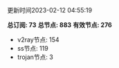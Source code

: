 更新时间2023-02-12 04:55:19

**总订阅: 73**
**总节点: 883**
**有效节点: 276**
- v2ray节点: 154
- ss节点: 119
- trojan节点: 3
